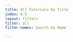 ```yaml
---
title: All Tutorials by Title
index: 0.5
layout: filters
filter: all
filter-names: Search by Name

---
```

 
